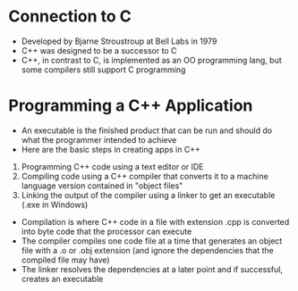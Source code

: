 # Connection to C

- Developed by Bjarne Stroustroup at Bell Labs in 1979
- C++ was designed to be a successor to C
- C++, in contrast to C, is implemented as an OO programming lang, but some compilers still support C programming


# Programming a C++ Application

- An executable is the finished product that can be run and should do what the programmer intended to achieve
- Here are the basic steps in creating apps in C++
1. Programming C++ code using a text editor or IDE
2. Compiling code using a C++ compiler that converts it to a machine language version contained in "object files"
3. Linking the output of the compiler using a linker to get an executable (.exe in Windows)

- Compilation is where C++ code in a file with extension .cpp is converted into byte code that the processor can execute
- The compiler compiles one code file at a time that generates an object file with a .o or .obj extension
    (and ignore the dependencies that the compiled file may have)
- The linker resolves the dependencies at a later point and if successful, creates an executable


